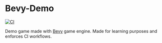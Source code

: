 # Bevy-Demo

[![CI](https://github.com/Khunhai1/bevy-demo/actions/workflows/ci.yml/badge.svg)](https://github.com/Khunhai1/bevy-demo/actions)

Demo game made with [Bevy](https://bevy.org/) game engine. Made for learning purposes and enforces CI workflows.

